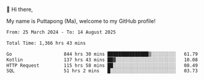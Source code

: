 👋 Hi there,

My name is Puttapong (Ma), welcome to my GitHub profile!

<!--START_SECTION:waka-->

```txt
From: 25 March 2024 - To: 14 August 2025

Total Time: 1,366 hrs 43 mins

Go                   844 hrs 30 mins ███████████████▒░░░░░░░░░   61.79 %
Kotlin               137 hrs 43 mins ██▓░░░░░░░░░░░░░░░░░░░░░░   10.08 %
HTTP Request         115 hrs 58 mins ██░░░░░░░░░░░░░░░░░░░░░░░   08.49 %
SQL                  51 hrs 2 mins   █░░░░░░░░░░░░░░░░░░░░░░░░   03.73 %
```

<!--END_SECTION:waka-->
